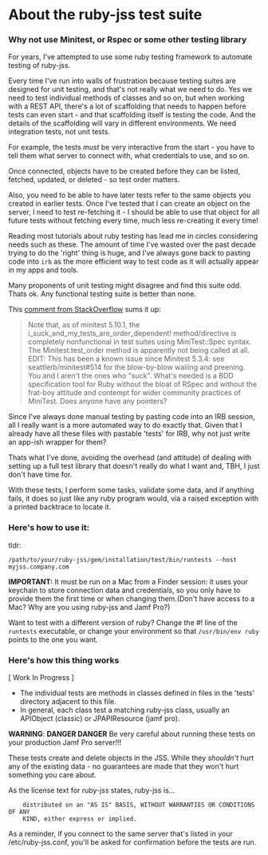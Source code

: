 # About the ruby-jss test suite

### Why not use Minitest, or Rspec or some other testing library

For years, I've attempted to use some ruby testing framework to automate testing of ruby-jss.

Every time I've run into walls of frustration because testing suites are designed for unit testing, and that's not really what we need to do. Yes we need to test individual methods of classes and so on, but when working with a REST API, there's a lot of scaffolding that needs to happen before tests can even start - and that scaffolding itself is testing the code. And the details of the scaffolding will vary in different environments. We need integration tests, not unit tests.

For example, the tests *must* be very interactive from the start - you have to tell them what server to connect with, what credentials to use, and so on.

Once connected, objects have to be created before they can be listed, fetched, updated, or deleted - so test order matters.

Also, you need to be able to have later tests refer to the same objects you created in earlier tests. Once I've tested that I can create an object on the server, I need to test re-fetching it -  I should be able to use that object for all future tests without fetching every time, much less re-creating it every time!

Reading most tutorials about ruby testing has lead me in circles considering needs such as these. The amount of time I've wasted over the past decade trying to do the 'right' thing is huge, and I've always gone back to pasting code into `irb` as the more efficient way to test code as it will actually appear in my apps and tools.

Many proponents of unit testing might disagree and find this suite odd.  Thats ok. Any functional testing suite is better than none.

This [comment from StackOverflow](https://stackoverflow.com/questions/8752654/how-do-i-effectively-force-minitest-to-run-my-tests-in-order) sums it up:

> Note that, as of minitest 5.10.1, the i_suck_and_my_tests_are_order_dependent! method/directive is completely nonfunctional in test suites using MiniTest::Spec syntax. The Minitest.test_order method is apparently not being called at all.
EDIT: This has been a known issue since Minitest 5.3.4: see seattlerb/minitest#514 for the blow-by-blow wailing and preening.
You and I aren't the ones who "suck". What's needed is a BDD specification tool for Ruby without the bloat of RSpec and without the frat-boy attitude and contempt for wider community practices of MiniTest. Does anyone have any pointers?


Since I've always done manual testing by pasting code into an IRB session, all I really want is a more automated way to do exactly that. Given that I already have all these files with pastable 'tests' for IRB,  why not just write an app-ish wrapper for them?

Thats what I've done, avoiding the overhead (and attitude) of dealing with setting up a full test library that doesn't really do what I want and, TBH, I just don't have time for.

With these tests, I perform some tasks, validate some data, and if anything fails, it does so just like any ruby program would, via a raised exception with a printed backtrace to locate it.


### Here's how to use it:

tldr:

  `/path/to/your/ruby-jss/gem/installation/test/bin/runtests --host myjss.company.com`


**IMPORTANT:** It must be run on a Mac from a Finder session: it uses your keychain to store connection data and credentials, so you only have to provide them the first time or when changing them.(Don't have access to a Mac? Why are you using ruby-jss and Jamf Pro?)

Want to test with a different version of ruby? Change the #! line of the `runtests` executable, or change your environment so that `/usr/bin/env ruby` points to the one you want.

### Here's how this thing works

[ Work In Progress ]

 - The individual tests are methods in classes defined in files in the 'tests' directory adjacent to this file.
 - In general, each class test a matching ruby-jss class, usually an APIObject (classic) or JPAPIResource (jamf pro).

**WARNING**: **DANGER DANGER** Be very careful about running these tests on your production Jamf Pro server!!!

These tests create and delete objects in the JSS. While they _shouldn't_ hurt any of the existing data - no guarantees are made that they won't hurt something you care about.

As the license text for ruby-jss states, ruby-jss is...

```
    distributed on an "AS IS" BASIS, WITHOUT WARRANTIES OR CONDITIONS OF ANY
    KIND, either express or implied.
```

As a reminder, if you connect to the same server that's listed in your /etc/ruby-jss.conf, you'll be asked for confirmation before the tests are run.

